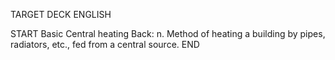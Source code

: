 TARGET DECK
ENGLISH

START
Basic
Central heating
Back: n. Method of heating a building by pipes, radiators, etc., fed from a central source.
END
